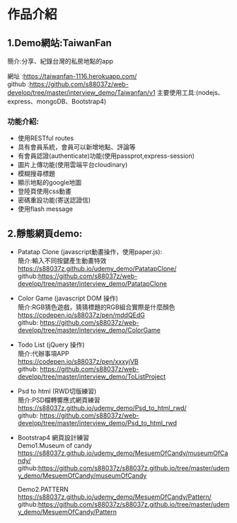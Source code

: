 # 作品介紹

## 1.Demo網站:TaiwanFan 
簡介:分享、紀錄台灣的私房地點的app  
  
網址   :https://taiwanfan-1116.herokuapp.com/  
github :https://github.com/s88037z/web-develop/tree/master/interview_demo/Taiwanfan/v1
主要使用工具:(nodejs、express、mongoDB、Bootstrap4)  
  
### 功能介紹:
* 使用RESTful routes
* 具有會員系統，會員可以新增地點、評論等
* 有會員認證(authenticate)功能(使用passprot,express-session)
* 圖片上傳功能(使用雲端平台cloudinary)
* 模糊搜尋標題
* 顯示地點的google地圖
* 登陸頁使用css動畫
* 密碼重設功能(寄送認證信)
* 使用flash message

## 2.靜態網頁demo:  
* Patatap Clone (javascript動畫操作，使用paper.js):  
  簡介:輸入不同按鍵產生動畫特效  
  https://s88037z.github.io/udemy_demo/PatatapClone/  
  github:https://github.com/s88037z/web-develop/tree/master/interview_demo/PatatapClone  
  
* Color Game  (javascript DOM 操作)  
  簡介:RGB猜色遊戲，猜猜標題的RGB組合實際是什麼顏色  
  https://codepen.io/s88037z/pen/mddQEdG  
  github: https://github.com/s88037z/web-develop/tree/master/interview_demo/ColorGame  
  
* Todo List  (jQuery 操作)  
  簡介:代辦事項APP  
  https://codepen.io/s88037z/pen/xxxyjVB   
  github: https://github.com/s88037z/web-develop/tree/master/interview_demo/ToListProject  
  
* Psd to html (RWD切版練習)  
  簡介:PSD檔轉響應式網頁練習  
  https://s88037z.github.io/udemy_demo/Psd_to_html_rwd/  
  github: https://github.com/s88037z/web-develop/tree/master/interview_demo/Psd_to_html_rwd  
  
* Bootstrap4 網頁設計練習  
  Demo1.Museum of candy  
  https://s88037z.github.io/udemy_demo/MesuemOfCandy/museumOfCandy/  
  github:https://github.com/s88037z/s88037z.github.io/tree/master/udemy_demo/MesuemOfCandy/museumOfCandy  
  
  Demo2.PATTERN  
  https://s88037z.github.io/udemy_demo/MesuemOfCandy/Pattern/
  github:https://github.com/s88037z/s88037z.github.io/tree/master/udemy_demo/MesuemOfCandy/Pattern
  
  
  

